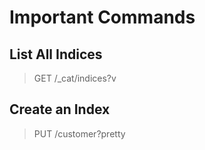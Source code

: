 # Important Commands

## List All Indices
> GET /_cat/indices?v

## Create an Index
> PUT /customer?pretty